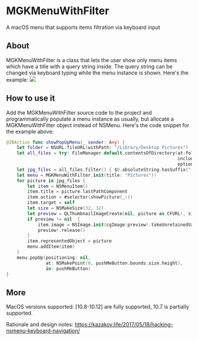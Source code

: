 # MGKMenuWithFilter
A macOS menu that supports items filtration via keyboard input

## About
MGKMenuWithFilter is a class that lets the user show only menu items which have a title with a query string inside. The query string can be changed via keyboard typing while the menu instance is shown. Here's the example:
![](https://kazakov.life/wordpress/wp-content/uploads/2017/05/2017-05-12-10_17_50.gif)


## How to use it
Add the MGKMenuWithFilter source code to the project and programmatically populate a menu instance as usually, but allocate a MGKMenuWithFilter object instead of NSMenu. Here's the code snippet for the example above:
```swift
@IBAction func showPopUpMenu(_ sender: Any) {
    let folder = NSURL.fileURL(withPath: "/Library/Desktop Pictures")
    let all_files = try! FileManager.default.contentsOfDirectory(at:folder,
                                                                 includingPropertiesForKeys:nil,
                                                                 options:.skipsSubdirectoryDescendants)
    let jpg_files = all_files.filter() { $0.absoluteString.hasSuffix(".jpg") }
    let menu = MGKMenuWithFilter.init(title: "Pictures")!
    for picture in jpg_files {
        let item = NSMenuItem()
        item.title = picture.lastPathComponent
        item.action = #selector(showPicture(_:))
        item.target = self
        let size = NSMakeSize(32, 32)
        let preview = QLThumbnailImageCreate(nil, picture as CFURL!, size, nil as CFDictionary!)
        if preview != nil  {
            item.image = NSImage.init(cgImage:preview!.takeUnretainedValue(), size: size)
            preview!.release()
        }
        item.representedObject = picture
        menu.addItem(item)
    }
    menu.popUp(positioning: nil,
               at: NSMakePoint(0, pushMeButton.bounds.size.height),
               in: pushMeButton)
}
```

## More
MacOS versions supported: [10.8-10.12] are fully supported, 10.7 is partially supported.

Rationale and design notes: https://kazakov.life/2017/05/18/hacking-nsmenu-keyboard-navigation/
